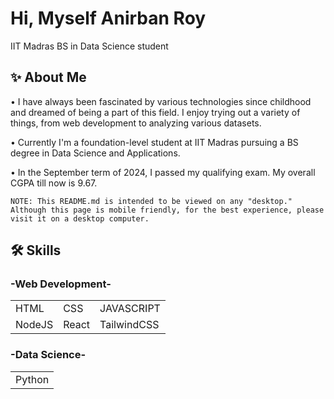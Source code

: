 
# Hi, Myself Anirban Roy

IIT Madras BS in Data Science student
## ✨ About Me
• I have always been fascinated by various technologies since childhood and dreamed of being a part of this field. I enjoy trying out a variety of things, from web development to analyzing various datasets.

• Currently I'm a foundation-level student at IIT Madras pursuing a BS degree in Data Science and Applications. 

• In the September term of 2024, I passed my qualifying exam. My overall CGPA till now is 9.67.

`
NOTE: This README.md is intended to be viewed on any "desktop." Although this page is mobile friendly, for the best experience, please visit it on a desktop computer.
`

## 🛠 Skills
### -Web Development-
|        |       |             |
| :----- | :---- | :---------  |
| HTML   | CSS   | JAVASCRIPT  |
| NodeJS | React | TailwindCSS |

### -Data Science-
|        |
| :----- |
| Python |
